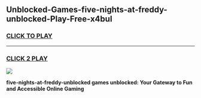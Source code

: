 
## Unblocked-Games-five-nights-at-freddy-unblocked-Play-Free-x4bul
<h3>
<a href="https://premium76.site?title=five-nights-at-freddy-unblocked&ref=23A">CLICK TO PLAY</a></h3>
<hr>

<h3>
<a href="https://premium76.site?title=five-nights-at-freddy-unblocked&ref=23A">CLICK 2 PLAY</a>
  
</h3>

<a href="https://premium76.site?title=five-nights-at-freddy-unblocked&ref=23A"><img src="https://clearcache.store/games.png"></a>


**five-nights-at-freddy-unblocked games unblocked: Your Gateway to Fun and Accessible Online Gaming**
